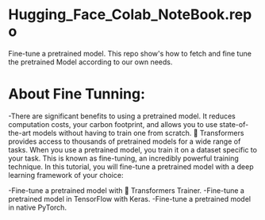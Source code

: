 # Hugging_Face_Colab_NoteBook.repo
Fine-tune a pretrained model. This repo show's how to fetch and fine tune the pretrained Model according to our own needs.
# About Fine Tunning:
-There are significant benefits to using a pretrained model. It reduces computation costs, your carbon footprint, and allows you to use state-of-the-art models without having to train one from scratch. 🤗 Transformers provides access to thousands of pretrained models for a wide range of tasks. When you use a pretrained model, you train it on a dataset specific to your task. This is known as fine-tuning, an incredibly powerful training technique. In this tutorial, you will fine-tune a pretrained model with a deep learning framework of your choice:

-Fine-tune a pretrained model with 🤗 Transformers Trainer.
-Fine-tune a pretrained model in TensorFlow with Keras.
-Fine-tune a pretrained model in native PyTorch.

